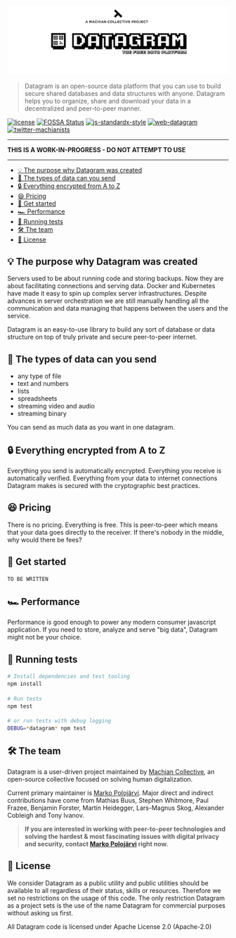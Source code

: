 ![Datagram, the free data platform](media/header.png)
> Datagram is an open-source data platform that you can use to build secure shared databases and data structures with anyone. Datagram helps you to organize, share and download your data in a decentralized and peer-to-peer manner.

[![license](https://img.shields.io/badge/license-apache--2.0-brightgreen.svg)](LICENSE) [![FOSSA Status](https://app.fossa.io/api/projects/git%2Bgithub.com%2Fmachianists%2Fdatagram-node.svg?type=shield)](https://app.fossa.io/projects/git%2Bgithub.com%2Fmachianists%2Fdatagram-node?ref=badge_shield) [![js-standardx-style](https://img.shields.io/badge/code%20style-standardx-brightgreen.svg)](http://standardjs.com) [![web-datagram](https://img.shields.io/badge/web-datagramjs.com-blue.svg)](https://datagramjs.com) [![twitter-machianists](https://img.shields.io/badge/twitter-@machianists-blue.svg)](https://twitter.com/machianists)

---

**THIS IS A WORK-IN-PROGRESS - DO NOT ATTEMPT TO USE**

---

- [💡 The purpose why Datagram was created](#-the-purpose-why-datagram-was-created)
- [🔌 The types of data can you send](#-the-types-of-data-can-you-send)
- [🔒 Everything encrypted from A to Z](#-everything-encrypted-from-a-to-z)
- [😆 Pricing](#-pricing)
- [🎁 Get started](#-get-started)
- [🏎 Performance](#-performance)
- [🔬 Running tests](#-running-tests)
- [🛠 The team](#-the-team)
- [📝 License](#-license)


## 💡 The purpose why Datagram was created
Servers used to be about running code and storing backups. Now they are about facilitating connections and serving data. Docker and Kubernetes have made it easy to spin up complex server infrastructures. Despite advances in server orchestration we are still manually handling all the communication and data managing that happens between the users and the service.

Datagram is an easy-to-use library to build any sort of database or data structure on top of truly private and secure peer-to-peer internet.


## 🔌 The types of data can you send

- any type of file
- text and numbers
- lists
- spreadsheets
- streaming video and audio
- streaming binary

You can send as much data as you want in one datagram.


## 🔒 Everything encrypted from A to Z

Everything you send is automatically encrypted. Everything you receive is automatically verified. Everything from your data to internet connections Datagram makes is secured with the cryptographic best practices.


## 😆 Pricing

There is no pricing. Everything is free. This is peer-to-peer which means that your data goes directly to the receiver. If there's nobody in the middle, why would there be fees?


## 🎁 Get started

```bash
TO BE WRITTEN
```


## 🏎 Performance

Performance is good enough to power any modern consumer javascript application.
If you need to store, analyze and serve "big data", Datagram might not be your choice.


## 🔬 Running tests

```bash
# Install dependencies and test tooling
npm install

# Run tests
npm test

# or run tests with debug logging
DEBUG=*datagram* npm test
```

## 🛠 The team

Datagram is a user-driven project maintained by [Machian Collective](https://machian.com), an open-source collective focused on solving human digitalization.

Current primary maintainer is [Marko Polojärvi](https://twitter.com/markopolojarvi). Major direct and indirect contributions have come from Mathias Buus, Stephen Whitmore, Paul Frazee, Benjamin Forster, Martin Heidegger, Lars-Magnus Skog, Alexander Cobleigh and Tony Ivanov.

> **If you are interested in working with peer-to-peer technologies and solving the hardest & most fascinating issues with digital privacy and security, contact [Marko Polojärvi](https://twitter.com/markopolojarvi) right now.**


## 📝 License

We consider Datagram as a public utility and public utilities should be available to all regardless of their status, skills or resources. Therefore we set no restrictions on the usage of this code. The only restriction Datagram as a project sets is the use of the name Datagram for commercial purposes without asking us first.

All Datagram code is licensed under Apache License 2.0 (Apache-2.0)
